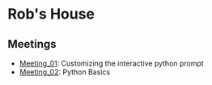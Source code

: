 # Rob's House

## Meetings

- [Meeting_01](https://github.com/rmorgan10/PythonProgrammingGroupStudy/blob/master/People/Rob/Meeting_01): Customizing the interactive python prompt
- [Meeting_02](https://github.com/rmorgan10/PythonProgrammingGroupStudy/blob/master/People/Rob/Meeting_02): Python Basics